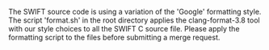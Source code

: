 The SWIFT source code is using a variation of the 'Google' formatting style. 
The script 'format.sh' in the root directory applies the clang-format-3.8
tool with our style choices to all the SWIFT C source file. Please apply 
the formatting script to the files before submitting a merge request.